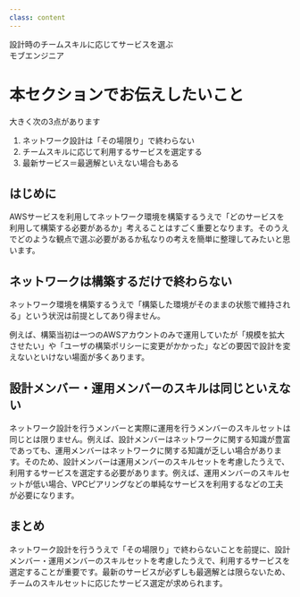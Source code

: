 ```yaml
---
class: content
---
```


<div class="doc-header">
  <div class="doc-title">設計時のチームスキルに応じてサービスを選ぶ</div>
  <div class="doc-author">モブエンジニア</div>
</div>

# 本セクションでお伝えしたいこと

大きく次の3点があります

1. ネットワーク設計は「その場限り」で終わらない
2. チームスキルに応じて利用するサービスを選定する
3. 最新サービス＝最適解といえない場合もある

## はじめに

AWSサービスを利用してネットワーク環境を構築するうえで「どのサービスを利用して構築する必要があるか」考えることはすごく重要となります。そのうえでどのような観点で選ぶ必要があるか私なりの考えを簡単に整理してみたいと思います。

## ネットワークは構築するだけで終わらない

ネットワーク環境を構築するうえで「構築した環境がそのままの状態で維持される」という状況は前提としてあり得ません。

例えば、構築当初は一つのAWSアカウントのみで運用していたが「規模を拡大させたい」や「ユーザの構築ポリシーに変更がかかった」などの要因で設計を変えないといけない場面が多くあります。

## 設計メンバー・運用メンバーのスキルは同じといえない

ネットワーク設計を行うメンバーと実際に運用を行うメンバーのスキルセットは同じとは限りません。例えば、設計メンバーはネットワークに関する知識が豊富であっても、運用メンバーはネットワークに関する知識が乏しい場合があります。そのため、設計メンバーは運用メンバーのスキルセットを考慮したうえで、利用するサービスを選定する必要があります。例えば、運用メンバーのスキルセットが低い場合、VPCピアリングなどの単純なサービスを利用するなどの工夫が必要になります。

## まとめ

ネットワーク設計を行ううえで「その場限り」で終わらないことを前提に、設計メンバー・運用メンバーのスキルセットを考慮したうえで、利用するサービスを選定することが重要です。最新のサービスが必ずしも最適解とは限らないため、チームのスキルセットに応じたサービス選定が求められます。